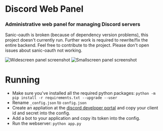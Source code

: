 # Discord Web Panel
### Administrative web panel for managing Discord servers

Sanic-oauth is broken (because of dependency version problems), this project doesn't currently run. Further work is required to rewrite/fix the entire backend. Feel free to contribute to the project. Please don't open issues about sanic-oauth not working.

![Widescreen panel screenshot](https://i.imgur.com/VfDkc4Q.png "Widescreen panel")
![Smallscreen panel screenshot](https://i.imgur.com/owRsdDm.png "Smallscreen panel")

# Running
- Make sure you've installed all the required python packages: `python -m pip install -r requirements.txt --upgrade --user`
- Rename `_config.json` to `config.json`
- Create an appliation at the [discord developer portal](https://discordapp.com/developers/applications/) and copy your client id and secret into the config.
- Add a bot to your application and copy its token into the config.
- Run the webserver: `python app.py`
